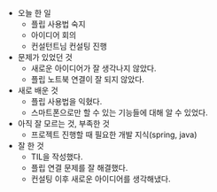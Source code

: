 - 오늘 한 일
    - 플립 사용법 숙지
    - 아이디어 회의
    - 컨설턴트님 컨설팅 진행
- 문제가 있었던 것
    - 새로운 아이디어가 잘 생각나지 않았다.
    - 플립 노트북 연결이 잘 되지 않았다.
- 새로 배운 것
    - 플립 사용법을 익혔다.
    - 스마트폰으로만 할 수 있는 기능들에 대해 알 수 있었다.
- 아직 잘 모르는 것, 부족한 것
    - 프로젝트 진행할 때 필요한 개발 지식(spring, java)
- 잘 한 것
    - TIL을 작성했다.
    - 플립 연결 문제를 잘 해결했다.
    - 컨설팅 이후 새로운 아이디어를 생각해냈다.
